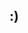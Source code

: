 ## :)
<!--
[![Readme Card](https://github-readme-stats.vercel.app/api/pin/?username=IsPeterHere&repo=Computational-Models&theme=blueberry)](https://github.com/IsPeterHere/Computational-Models)
[![Readme Card](https://github-readme-stats.vercel.app/api/pin/?username=IsPeterHere&repo=LIDAR-Data-Viewer&theme=blueberry)](https://github.com/IsPeterHere/LIDAR-Data-Viewer)
[![Readme Card](https://github-readme-stats.vercel.app/api/pin/?username=IsPeterHere&repo=Vulkan-Interface&theme=blueberry)](https://github.com/IsPeterHere/Vulkan-Interface)
[![Readme Card](https://github-readme-stats.vercel.app/api/pin/?username=IsPeterHere&repo=4-Bit-RAM&theme=blueberry)](https://github.com/IsPeterHere/4-Bit-RAM)
[![Readme Card](https://github-readme-stats.vercel.app/api/pin/?username=IsPeterHere&repo=L-System-Sunlight-Competition&theme=blueberry)](https://github.com/IsPeterHere/L-System-Sunlight-Competition)
[![Readme Card](https://github-readme-stats.vercel.app/api/pin/?username=IsPeterHere&repo=General-Boolean-Functions&theme=blueberry)](https://github.com/IsPeterHere/General-Boolean-Functions)
--!>

